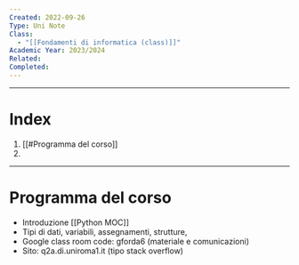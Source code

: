 ```yaml
---
Created: 2022-09-26
Type: Uni Note
Class:
  - "[[Fondamenti di informatica (class)]]"
Academic Year: 2023/2024
Related: 
Completed: 
---
```

---
# Index
1. [[#Programma del corso]]
2. 

---
# Programma del corso
- Introduzione [[Python MOC]]
- Tipi di dati, variabili, assegnamenti, strutture,
- Google class room code: gforda6 (materiale e comunicazioni)
- Sito: q2a.di.uniroma1.it (tipo stack overflow)

